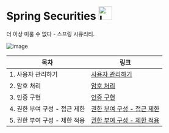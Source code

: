 # Spring Securities <img src="https://raw.githubusercontent.com/Tarikul-Islam-Anik/Animated-Fluent-Emojis/master/Emojis/Objects/Locked.png" alt="Locked" width="35" height="35" />

더 이상 미룰 수 없다 - 스프링 시큐리티.

![image](https://github.com/ddoddii/ddoddii.github.io/assets/95014836/37e797fa-6d27-48f6-a73f-70da1a14376f)

|목차|링크|
|----|---|
|1. 사용자 관리하기|[사용자 관리하기](https://github.com/ddoddii/Spring-Securities/blob/main/1.%EC%82%AC%EC%9A%A9%EC%9E%90%EA%B4%80%EB%A6%AC.md)|
|2. 암호 처리|[암호 처리](https://github.com/ddoddii/Spring-Securities/blob/main/2.%EC%95%94%ED%98%B8%EC%B2%98%EB%A6%AC.md#reference)|
|3. 인증 구현|[인증 구현](https://github.com/ddoddii/Spring-Securities/blob/main/3.%EC%9D%B8%EC%A6%9D%20%EA%B5%AC%ED%98%84.md)|
|4. 권한 부여 구성 - 접근 제한|[권한 부여 구성 - 접근 제한](https://github.com/ddoddii/Spring-Securities/blob/main/4.%EA%B6%8C%ED%95%9C%EB%B6%80%EC%97%AC-%EC%A0%91%EA%B7%BC%EC%A0%9C%ED%95%9C.md)|
|5. 권한 부여 구성 - 제한 적용|[권한 부여 구성 - 제한 적용](https://github.com/ddoddii/Spring-Securities/blob/main/5.%EA%B6%8C%ED%95%9C%EB%B6%80%EC%97%AC-%EC%A0%9C%ED%95%9C%EC%A0%81%EC%9A%A9.md)|